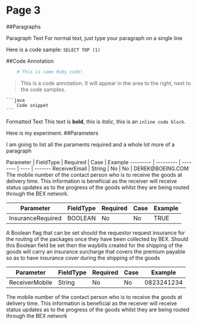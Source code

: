# Page 3

##Paragraphs

Paragraph Text
For normal text, just type your paragraph on a single line

Here is a code sample: `SELECT TOP (1)`


##Code Annotation

```ruby
	# This is some Ruby code!
```

> This is a code annotation. It will appear in the area to the right, next to the code samples.


    ```java
        Code snippet
    ```


Formatted Text
This text is **bold**, this is *italic*, this is an `inline code block`.



<aside class="notice">
    Here is my experiment.
##Parameters

I am going to list all the paraments required
and a whole lot more of a paragraph

</aside>
Parameter | FieldType | Required | Case | Example
--------- | --------- | -------- | ---- | ------- 
ReceiverEmail      | String | No  | No  | DEREK@BOEING.COM

<aside class="notice">
    The mobile number of the contact person who is to receive the goods at delivery time. This
information is beneficial as the receiver will receive status updates as to the progress of the goods
whilst they are being routed through the BEX network.
</aside>


Parameter | FieldType | Required | Case | Example
--------- | --------- | -------- | ---- | ------- 
InsuranceRequired | BOOLEAN | No  | No  | TRUE

<aside class="notice">
     A Boolean flag that can be set should the requestor request insurance for the routing of the
packages once they have been collected by BEX. Should this Boolean field be set then the waybills
created for the shipping of the goods will carry an insurance surcharge that covers the premium
payable so as to have insurance cover during the shipping of the goods
</aside>

Parameter | FieldType | Required | Case | Example
--------- | --------- | -------- | ---- | ------- 
ReceiverMobile | String | No | No | 0823241234

<aside class="notice">
    The mobile number of the contact person who is to receive the goods at delivery time. This
information is beneficial as the receiver will receive status updates as to the progress of the goods
whilst they are being routed through the BEX network
</aside>


<aside class="notice">
    
</aside>


